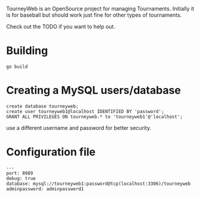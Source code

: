 TourneyWeb is an OpenSource project for managing Tournaments.  Initially it is for baseball but should work just fine for other types of tournaments.

Check out the TODO if you want to help out.  

# Building
```
go build
```

# Creating a MySQL users/database
```
create database tourneyweb;
create user tourneyweb1@localhost IDENTIFIED BY 'password';
GRANT ALL PRIVILEGES ON tourneyweb.* to 'tourneyweb1'@'localhost';
```
use a different username and password for better security.

# Configuration file
```
---
port: 8989
debug: true
database: mysql://tourneyweb1:password@tcp(localhost:3306)/tourneyweb
adminpassword: adminpassword1
```

